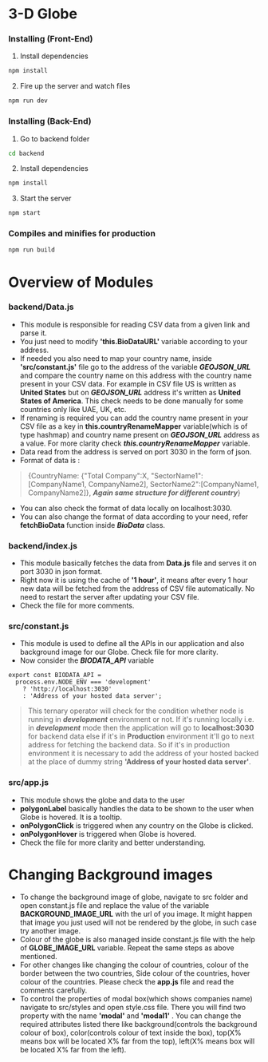 
# 3-D Globe

### Installing (Front-End)

1. Install dependencies
```sh
npm install
```

2. Fire up the server and watch files
```sh
npm run dev
```

### Installing (Back-End)

1. Go to backend folder
```sh
cd backend
```

2. Install dependencies
```sh
npm install
```
3. Start the server
```sh
npm start
```

### Compiles and minifies for production
```sh
npm run build
```

# Overview of Modules

### backend/Data.js

  - This module is responsible for reading CSV data from a given link and parse it.
  - You just need to modify **'this.BioDataURL'** variable according to your address.
 - If needed you also need to map your country name, inside **'src/constant.js'** file go to the address of the variable ***GEOJSON_URL*** and compare the country name on this address with the country name present in your CSV data. For example in CSV file US is written as **United States** but on ***GEOJSON_URL*** address it's written as **United States of America**. This check needs to be done manually for some countries only like UAE, UK, etc.
 - If renaming is required you can add the country name present in your CSV file as a key in **this.countryRenameMapper** variable(which is of type hashmap) and country name present on ***GEOJSON_URL*** address as a value. For more clarity check ***this.countryRenameMapper*** variable.
 - Data read from the address is served on port 3030 in the form of json.
 - Format of data is : 
 > {CountryName: {"Total Company":X, "SectorName1":[CompanyName1, CompanyName2], SectorName2":[CompanyName1, CompanyName2]}, ***Again same structure for different country***}

- You can also check the format of data locally on localhost:3030.
- You can also change the format of data according to your need, refer **fetchBioData** function inside ***BioData*** class.

### backend/index.js
- This module basically fetches the data from **Data.js** file and serves it on port 3030 in json format.
- Right now it is using the cache of **'1 hour'**, it means after every 1 hour new data will be fetched from the address of CSV file automatically. No need to restart the server after updating your CSV file.
- Check the file for more comments.



### src/constant.js
- This module is used to define all the APIs in our application and also background image for our Globe. Check file for more clarity.
- Now consider the ***BIODATA_API*** variable 
```
export const BIODATA_API =
  process.env.NODE_ENV === 'development'
    ? 'http://localhost:3030'
    : 'Address of your hosted data server';
```
> This ternary operator will check for the condition whether node is running in ***development*** environment or not. If it's running locally i.e. in ***development*** mode then the application will go to **localhost:3030** for backend data else if it's in **Production** environment it'll go to next address for fetching the backend data. So if it's in production environment it is necessary to add the address of your hosted backed at the place of dummy string **'Address of your hosted data server'**.

### src/app.js

- This module shows the globe and data to the user
- **polygonLabel** basically handles the data to be shown to the user when Globe is hovered. It is a tooltip. 
- **onPolygonClick** is triggered when any country on the Globe is clicked.
- **onPolygonHover** is triggered when Globe is hovered.
- Check the file for more clarity and better understanding.

# Changing Background images
 - To change the background image of globe, navigate to src folder and open constant.js file and replace the value of the variable **BACKGROUND_IMAGE_URL** with the url of you image. It might happen that image you just used will not be rendered by the globe, in such case try another image.
 - Colour of the globe is also managed inside constant.js file with the help of **GLOBE_IMAGE_URL** variable. Repeat the same steps as above mentioned.
 - For other changes like changing the colour of countries, colour of the border between the two countries, Side colour of the countries, hover colour of the countries. Please check the **app.js** file and read the comments carefully.
- To control the properties of modal box(which shows companies name) navigate to src/styles and open style.css file. There you will find two property with the name **'modal'** and **'modal1'** . You can change the required attributes listed there like background(controls the background colour of box), color(controls colour of text inside the box), top(X% means box will be located X% far from the top), left(X% means box will be located X% far from the left).
